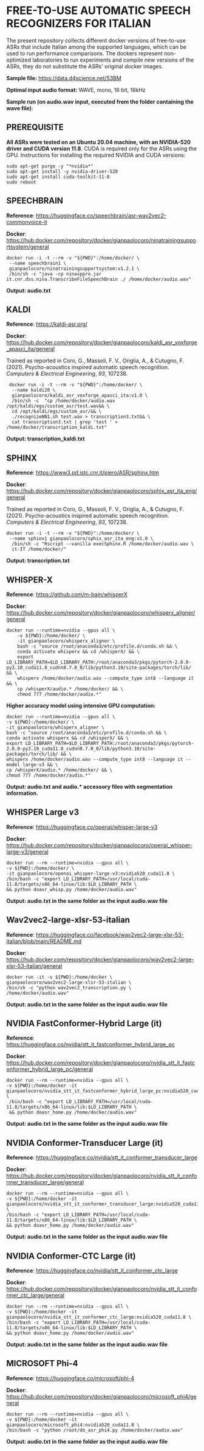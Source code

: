
# FREE-TO-USE AUTOMATIC SPEECH RECOGNIZERS FOR ITALIAN
The present repository collects different docker versions of free-to-use ASRs that include Italian among the supported languages, which can be used to run performance comparisons. The dockers represent non-optimized laboratories to run experiments and compile new versions of the ASRs, they do not substitute the ASRs' original docker images.

**Sample file:** https://data.d4science.net/53BM

**Optimal input audio format:** WAVE, mono, 16 bit, 16kHz

**Sample run (on audio.wav input, executed from the folder containing the wave file)**:

## PREREQUISITE
**All ASRs were tested on an Ubuntu 20.04 machine, with an NVIDIA-520 driver and CUDA version 11.8**. CUDA is required only for the ASRs using the GPU.
Instructions for installing the required NVIDIA and CUDA versions:

    sudo apt-get purge -y "*nvidia*"
    sudo apt-get install -y nvidia-driver-520
    sudo apt-get install cuda-toolkit-11-8
    sudo reboot

## SPEECHBRAIN
**Reference**: https://huggingface.co/speechbrain/asr-wav2vec2-commonvoice-it

**Docker**: https://hub.docker.com/repository/docker/gianpaolocoro/ninatrainingsupportsystem/general

    docker run -i -t --rm -v "${PWD}":/home/docker/ \
     --name speechbrain1 \
     gianpaolocoro/ninatrainingsupportsystem:v1.2.1 \
     /bin/sh -c "java -cp ninasppro.jar it.cnr.dss.nina.TranscribeFileSpeechBrain ./ /home/docker/audio.wav"

 **Output: audio.txt**
 

## KALDI
**Reference**: https://kaldi-asr.org/

**Docker**: https://hub.docker.com/repository/docker/gianpaolocoro/kaldi_asr_voxforge_apasci_ita/general

Trained as reported in Coro, G., Massoli, F. V., Origlia, A., & Cutugno, F. (2021). Psycho-acoustics inspired automatic speech recognition. _Computers & Electrical Engineering_, _93_, 107238.

     docker run -i -t --rm -v "${PWD}":/home/docker/ \
      --name kaldi20 \
      gianpaolocoro/kaldi_asr_voxforge_apasci_ita:v1.0 \
      /bin/sh -c  "cp /home/docker/audio.wav /opt/kaldi/egs/custom_asr/test.wav&& \
      cd /opt/kaldi/egs/custom_asr/&& \
      ./recognizeNN1.sh test.wav > transcription3.txt&& \
      cat transcription3.txt | grep 'test ' > /home/docker/transcription_kaldi.txt"

  
  **Output: transcription_kaldi.txt**
   
## SPHINX
**Reference**: https://www3.pd.istc.cnr.it/piero/ASR/sphinx.htm

**Docker**: https://hub.docker.com/repository/docker/gianpaolocoro/sphix_asr_ita_eng/general

Trained as reported in Coro, G., Massoli, F. V., Origlia, A., & Cutugno, F. (2021). Psycho-acoustics inspired automatic speech recognition. _Computers & Electrical Engineering_, _93_, 107238.

    docker run -i -t --rm -v "${PWD}":/home/docker/ \
     --name sphinx1 gianpaolocoro/sphix_asr_ita_eng:v1.0 \
      /bin/sh -c "Rscript --vanilla execSphinx.R /home/docker/audio.wav \
      it-IT /home/docker/"
      
  **Output: transcription.txt**

## WHISPER-X  
**Reference**: https://github.com/m-bain/whisperX

**Docker**: https://hub.docker.com/repository/docker/gianpaolocoro/whisperx_aligner/general

    docker run --runtime=nvidia --gpus all \
    	-v ${PWD}:/home/docker/ \
    	-it gianpaolocoro/whisperx_aligner \
    	bash -c "source /root/anaconda3/etc/profile.d/conda.sh && \
    	conda activate whisperx && cd /whisperX/ && \
    	export LD_LIBRARY_PATH=$LD_LIBRARY_PATH:/root/anaconda3/pkgs/pytorch-2.0.0-py3.10_cuda11.8_cudnn8.7.0_0/lib/python3.10/site-packages/torch/lib/ && \
    	whisperx /home/docker/audio.wav --compute_type int8 --language it && \
    	cp /whisperX/audio.* /home/docker/ && \
    	chmod 777 /home/docker/audio.*"

**Higher accuracy model using intensive GPU computation:**

    docker run --runtime=nvidia --gpus all \
    -v ${PWD}:/home/docker/ \
    -it gianpaolocoro/whisperx_aligner \
    bash -c "source /root/anaconda3/etc/profile.d/conda.sh && \
    conda activate whisperx && cd /whisperX/ && \
    export LD_LIBRARY_PATH=$LD_LIBRARY_PATH:/root/anaconda3/pkgs/pytorch-2.0.0-py3.10_cuda11.8_cudnn8.7.0_0/lib/python3.10/site-packages/torch/lib/ && \
    whisperx /home/docker/audio.wav --compute_type int8 --language it --model large-v3 && \
    cp /whisperX/audio.* /home/docker/ && \
    chmod 777 /home/docker/audio.*"
    
**Output: audio.txt and audio.\* accessory files with segmentation information.**

## WHISPER Large v3
**Reference**: https://huggingface.co/openai/whisper-large-v3

**Docker**: https://hub.docker.com/repository/docker/gianpaolocoro/openai_whisper-large-v3/general

    docker run --rm --runtime=nvidia --gpus all \
    -v ${PWD}:/home/docker/ \
    -it gianpaolocoro/openai_whisper-large-v3:nvidia520_cuda11.8 \
    /bin/bash -c "export LD_LIBRARY_PATH=/usr/local/cuda-11.8/targets/x86_64-linux/lib:$LD_LIBRARY_PATH \
    && python doasr_whisp.py /home/docker/audio.wav"

**Output: audio.txt in the same folder as the input audio.wav file**

## Wav2vec2-large-xlsr-53-italian  
**Reference**: https://huggingface.co/facebook/wav2vec2-large-xlsr-53-italian/blob/main/README.md

**Docker**: https://hub.docker.com/repository/docker/gianpaolocoro/wav2vec2-large-xlsr-53-italian/general

    docker run -it -v ${PWD}:/home/docker \
    gianpaolocoro/wav2vec2-large-xlsr-53-italian \
    /bin/sh -c "python wav2vec2_transcription.py \ 
    /home/docker/audio.wav"
    
       
**Output: audio.txt in the same folder as the input audio.wav file**

## NVIDIA FastConformer-Hybrid Large (it)
**Reference**: https://huggingface.co/nvidia/stt_it_fastconformer_hybrid_large_pc

**Docker**: https://hub.docker.com/repository/docker/gianpaolocoro/nvidia_stt_it_fastconformer_hybrid_large_pc/general

    docker run --rm --runtime=nvidia --gpus all \
    -v ${PWD}:/home/docker -it gianpaolocoro/nvidia_stt_it_fastconformer_hybrid_large_pc:nvidia520_cuda11.8 \
     /bin/bash -c "export LD_LIBRARY_PATH=/usr/local/cuda-11.8/targets/x86_64-linux/lib:$LD_LIBRARY_PATH \
     && python doasr_home.py /home/docker/audio.wav"
     
       
**Output: audio.txt in the same folder as the input audio.wav file**

## NVIDIA Conformer-Transducer Large (it) 
**Reference**: https://huggingface.co/nvidia/stt_it_conformer_transducer_large

**Docker**: https://hub.docker.com/repository/docker/gianpaolocoro/nvidia_stt_it_conformer_transducer_large/general

    docker run --rm --runtime=nvidia --gpus all \
    -v ${PWD}:/home/docker -it gianpaolocoro/nvidia_stt_it_conformer_transducer_large:nvidia520_cuda11.8 \
    /bin/bash -c "export LD_LIBRARY_PATH=/usr/local/cuda-11.8/targets/x86_64-linux/lib:$LD_LIBRARY_PATH \
    && python doasr_home.py /home/docker/audio.wav"

**Output: audio.txt in the same folder as the input audio.wav file**


## NVIDIA Conformer-CTC Large (it) 
**Reference**: https://huggingface.co/nvidia/stt_it_conformer_ctc_large

**Docker**: https://hub.docker.com/repository/docker/gianpaolocoro/nvidia_stt_it_conformer_ctc_large/general

    docker run --rm --runtime=nvidia --gpus all \
    -v ${PWD}:/home/docker -it  gianpaolocoro/nvidia_stt_it_conformer_ctc_large:nvidia520_cuda11.8 \
    /bin/bash -c "export LD_LIBRARY_PATH=/usr/local/cuda-11.8/targets/x86_64-linux/lib:$LD_LIBRARY_PATH \
    && python doasr_home.py /home/docker/audio.wav"


**Output: audio.txt in the same folder as the input audio.wav file**

## MICROSOFT Phi-4 
**Reference**: https://huggingface.co/microsoft/phi-4

**Docker**: https://hub.docker.com/repository/docker/gianpaolocoro/microsoft_phi4/general

    docker run --rm --runtime=nvidia --gpus all \
    -v ${PWD}:/home/docker -it gianpaolocoro/microsoft_phi4:nvidia520_cuda11.8 \
    /bin/bash -c "python /root/do_asr_phi4.py /home/docker/audio.wav"
    
**Output: audio.txt in the same folder as the input audio.wav file**

